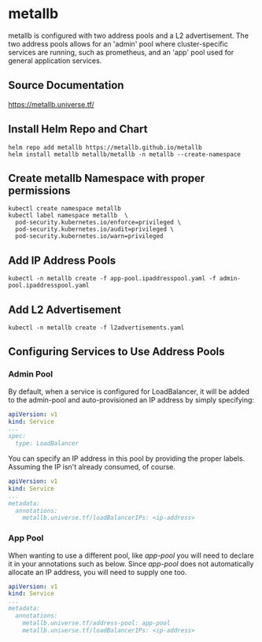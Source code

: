 # metallb 

metallb is configured with two address pools and a L2 advertisement.  The two address pools allows for an 'admin' pool where cluster-specific services are running, such as prometheus, and an 'app' pool used for general application services.

## Source Documentation
https://metallb.universe.tf/


## Install Helm Repo and Chart
```
helm repo add metallb https://metallb.github.io/metallb
helm install metallb metallb/metallb -n metallb --create-namespace
```

## Create metallb Namespace with proper permissions
```
kubectl create namespace metallb
kubectl label namespace metallb  \
  pod-security.kubernetes.io/enforce=privileged \
  pod-security.kubernetes.io/audit=privileged \
  pod-security.kubernetes.io/warn=privileged
```

## Add IP Address Pools
```
kubectl -n metallb create -f app-pool.ipaddresspool.yaml -f admin-pool.ipaddresspool.yaml
```

## Add L2 Advertisement
```
kubectl -n metallb create -f l2advertisements.yaml
```
## Configuring Services to Use Address Pools

### Admin Pool
By default, when a service is configured for LoadBalancer, it will be added to the admin-pool and auto-provisioned an IP address by simply specifying:
```yaml
apiVersion: v1
kind: Service
...
spec:
  type: LoadBalancer
```

You can specify an IP address in this pool by providing the proper labels.  Assuming the IP isn't already consumed, of course.
```yaml
apiVersion: v1
kind: Service
...
metadata:
  annotations:
    metallb.universe.tf/loadBalancerIPs: <ip-address>
```

### App Pool
When wanting to use a different pool, like *app-pool* you will need to declare it in your annotations such as below.  Since *app-pool* does not automatically allocate an IP address, you will need to supply one too.
```yaml
apiVersion: v1
kind: Service
...
metadata:
  annotations:
    metallb.universe.tf/address-pool: app-pool
    metallb.universe.tf/loadBalancerIPs: <ip-address>
```

